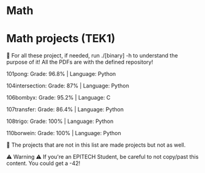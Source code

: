 # Math
Math projects (TEK1)
===================

🎯 For all these project, if needed, run ./[binary] -h to understand the purpose of it!
All the PDFs are with the defined repository!

101pong:
  Grade:
        96.8% |
  Language:
        Python

104intersection:
  Grade:
        87% |
  Language:
        Python

106bombyx: Grade: 95.2% | Language: C
 
107transfer:
  Grade:
        86.4% |
  Language:
        Python
  
108trigo:
  Grade:
        100%  |
  Language:
        Python
        
110borwein:
  Grade:
        100%  |
  Language:
        Python
  
🚩 The projects that are not in this list are made projects but not as well.
  
⚠️ Warning ⚠️ If you're an EPITECH Student, be careful to not copy/past this content. You could get a -42!
